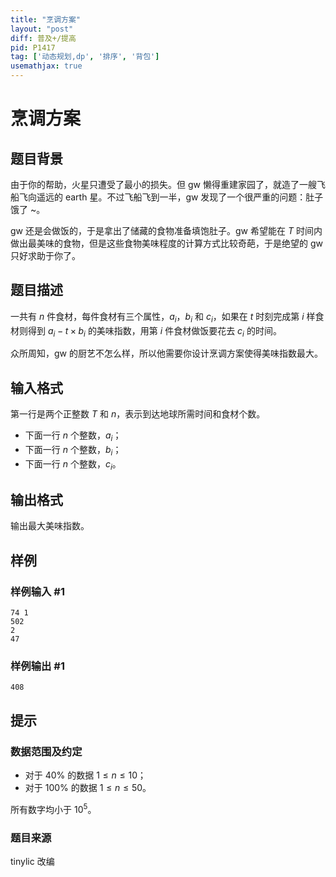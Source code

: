 ```yaml
---
title: "烹调方案"
layout: "post"
diff: 普及+/提高
pid: P1417
tag: ['动态规划,dp', '排序', '背包']
usemathjax: true
---
```


# 烹调方案
## 题目背景

由于你的帮助，火星只遭受了最小的损失。但 gw 懒得重建家园了，就造了一艘飞船飞向遥远的 earth 星。不过飞船飞到一半，gw 发现了一个很严重的问题：肚子饿了 ~。

gw 还是会做饭的，于是拿出了储藏的食物准备填饱肚子。gw 希望能在 $T$ 时间内做出最美味的食物，但是这些食物美味程度的计算方式比较奇葩，于是绝望的 gw 只好求助于你了。
## 题目描述

一共有 $n$ 件食材，每件食材有三个属性，$a_i$，$b_i$ 和 $c_i$，如果在 $t$ 时刻完成第 $i$ 样食材则得到 $a_i-t\times b_i$ 的美味指数，用第 $i$ 件食材做饭要花去 $c_i$ 的时间。

众所周知，gw 的厨艺不怎么样，所以他需要你设计烹调方案使得美味指数最大。
## 输入格式

第一行是两个正整数 $T$ 和 $n$，表示到达地球所需时间和食材个数。

- 下面一行 $n$ 个整数，$a_i$；
- 下面一行 $n$ 个整数，$b_i$；
- 下面一行 $n$ 个整数，$c_i$。
## 输出格式

输出最大美味指数。

## 样例

### 样例输入 #1
```
74 1
502
2
47

```
### 样例输出 #1
```
408
```
## 提示

### 数据范围及约定

- 对于 $40\%$ 的数据 $1 \le n \le 10$；
- 对于 $100\%$ 的数据 $1 \le n \le 50$。

所有数字均小于 $10^5$。

### 题目来源

tinylic 改编

